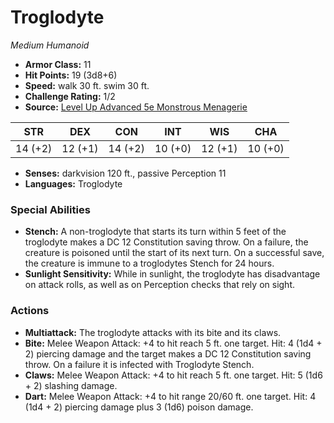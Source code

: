 # Troglodyte

*Medium* *Humanoid*

- **Armor Class:** 11
- **Hit Points:** 19 (3d8+6)
- **Speed:** walk 30 ft. swim 30 ft.
- **Challenge Rating:** 1/2
- **Source:** [Level Up Advanced 5e Monstrous Menagerie](https://www.levelup5e.com)

| STR | DEX | CON | INT | WIS | CHA |
| --- | --- | --- | --- | --- | --- |
| 14 (+2) | 12 (+1) | 14 (+2) | 10 (+0) | 12 (+1) | 10 (+0) |

- **Senses:** darkvision 120 ft., passive Perception 11
- **Languages:** Troglodyte
### Special Abilities
- **Stench:** A non-troglodyte that starts its turn within 5 feet of the troglodyte makes a DC 12 Constitution saving throw. On a failure, the creature is poisoned until the start of its next turn. On a successful save, the creature is immune to a troglodytes Stench for 24 hours.
- **Sunlight Sensitivity:** While in sunlight, the troglodyte has disadvantage on attack rolls, as well as on Perception checks that rely on sight.
### Actions
- **Multiattack:** The troglodyte attacks with its bite and its claws.
- **Bite:** Melee Weapon Attack: +4 to hit  reach 5 ft.  one target. Hit: 4 (1d4 + 2) piercing damage  and the target makes a DC 12 Constitution saving throw. On a failure  it is infected with Troglodyte Stench.
- **Claws:** Melee Weapon Attack: +4 to hit  reach 5 ft.  one target. Hit: 5 (1d6 + 2) slashing damage.
- **Dart:** Melee Weapon Attack: +4 to hit  range 20/60 ft.  one target. Hit: 4 (1d4 + 2) piercing damage plus 3 (1d6) poison damage.
